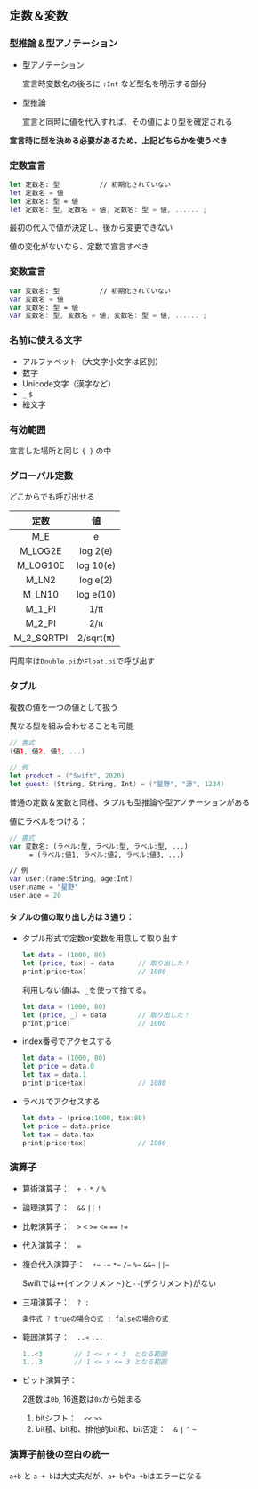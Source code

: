 ## 定数＆変数



### 型推論＆型アノテーション

 * 型アノテーション

   宣言時変数名の後ろに ` :Int ` など型名を明示する部分

 * 型推論

   宣言と同時に値を代入すれば、その値により型を確定される

**宣言時に型を決める必要があるため、上記どちらかを使うべき**



### 定数宣言

```swift
let 定数名: 型			// 初期化されていない
let 定数名 = 値
let 定数名: 型 = 値
let 定数名: 型, 定数名 = 値, 定数名: 型 = 値, ...... ;
```

最初の代入で値が決定し、後から変更できない

値の変化がないなら、定数で宣言すべき



### 変数宣言

```swift
var 変数名: 型			// 初期化されていない
var 変数名 = 値
var 変数名: 型 = 値
var 変数名: 型, 変数名 = 値, 変数名: 型 = 値, ...... ;
```



### 名前に使える文字

* アルファベット（大文字小文字は区別）
* 数字
* Unicode文字（漢字など）
* `_` `$`
* 絵文字



### 有効範囲

宣言した場所と同じ `{ }` の中



### グローバル定数

どこからでも呼び出せる

|    定数    |    値     |
| :--------: | :-------: |
|    M_E     |     e     |
|  M_LOG2E   | log 2(e)  |
|  M_LOG10E  | log 10(e) |
|   M_LN2    | log e(2)  |
|   M_LN10   | log e(10) |
|   M_1_PI   |    1/π    |
|   M_2_PI   |    2/π    |
| M_2_SQRTPI | 2/sqrt(π) |

円周率は`Double.pi`か`Float.pi`で呼び出す



### タプル

複数の値を一つの値として扱う

異なる型を組み合わせることも可能

```swift
// 書式
(値1, 値2, 値3, ...)

// 例
let product = ("Swift", 2020)
let guest: (String, String, Int) = ("星野", "源", 1234)
```

普通の定数＆変数と同様、タプルも型推論や型アノテーションがある

値にラベルをつける：

```swift
// 書式
var 変数名: (ラベル:型, ラベル:型, ラベル:型, ...)
	 = (ラベル:値1, ラベル:値2, ラベル:値3, ...)

// 例
var user:(name:String, age:Int)
user.name = "星野"
user.age = 20
```

#### タプルの値の取り出し方は３通り：

* タプル形式で定数or変数を用意して取り出す

   ```swift
   let data = (1000, 80)
   let (price, tax) = data		// 取り出した！
   print(price+tax)				// 1080
   ```

   利用しない値は、`_`を使って捨てる。

   ```swift
   let data = (1000, 80)
   let (price, _) = data		// 取り出した！
   print(price)					// 1000
   ```

* index番号でアクセスする

   ```swift
   let data = (1000, 80)
   let price = data.0
   let tax = data.1
   print(price+tax)				// 1080
   ```

* ラベルでアクセスする

   ```swift
   let data = (price:1000, tax:80)
   let price = data.price
   let tax = data.tax
   print(price+tax)				// 1080
   ```

   

### 演算子

* 算術演算子：　`+` `-` `*` `/` `%`

* 論理演算子：　`&&` `||` `!`

* 比較演算子：　`>` `<` `>=` `<=` `==` `!=`

* 代入演算子：　`=`

* 複合代入演算子：　`+=` `-=` `*=` `/=` `%=` `&&=` `||=`

   Swiftでは`++`(インクリメント)と`--`(デクリメント)がない

* 三項演算子：　` ? : `

   ```swift
   条件式 ? trueの場合の式 : falseの場合の式
   ```

* 範囲演算子：　`..<` `...`

   ```swift
   1..<3		// 1 <= x < 3  となる範囲
   1...3		// 1 <= x <= 3 となる範囲
   ```

* ビット演算子：

   2進数は`0b`, 16進数は`0x`から始まる

   1. bitシフト：　`<<` `>>`
   2. bit積、bit和、排他的bit和、bit否定：　`&` `|` `^` `~`



### 演算子前後の空白の統一

`a+b` と `a + b`は大丈夫だが、`a+ b`や`a +b`はエラーになる



















